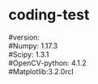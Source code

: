 # coding-test  
#version:  
#Numpy: 1.17.3  
#Scipy: 1.3.1  
#OpenCV-python: 4.1.2   
#Matplotlib:3.2.0rcl  

